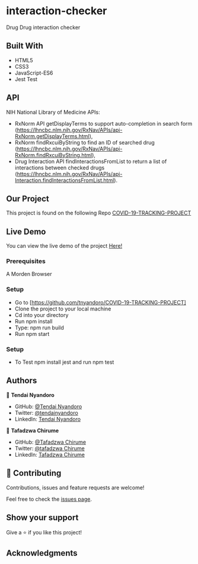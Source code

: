 # interaction-checker
Drug Drug interaction checker

## Built With

- HTML5
- CSS3
- JavaScript-ES6
- Jest Test

## API

NIH National Library of Medicine APIs:
- RxNorm API getDisplayTerms to support auto-completion in search form (https://lhncbc.nlm.nih.gov/RxNav/APIs/api-RxNorm.getDisplayTerms.html),
- RxNorm findRxcuiByString to find an ID of searched drug (https://lhncbc.nlm.nih.gov/RxNav/APIs/api-RxNorm.findRxcuiByString.html), 
- Drug Interaction API findInteractionsFromList to return a list of interactions between checked drugs (https://lhncbc.nlm.nih.gov/RxNav/APIs/api-Interaction.findInteractionsFromList.html).

## Our Project

This project is found on the following Repo [COVID-19-TRACKING-PROJECT](https://github.com/tnyandoro/COVID-19-TRACKING-PROJECT/)

## Live Demo

You can view the live demo of the project [Here!](https://614255540bbc8400e31a7e9a--jolly-tereshkova-efa063.netlify.app/)

### Prerequisites

A Morden Browser

### Setup
- Go to [https://github.com/tnyandoro/COVID-19-TRACKING-PROJECT]
- Clone the project to your local machine
- Cd into your directory
- Run npm install
- Type: npm run build
- Run npm start


### Setup
- To Test npm install jest and run npm test
## Authors

👤 **Tendai Nyandoro**

- GitHub: [@Tendai Nyandoro](https://github.com/tnyandoro)
- Twitter: [@tendainyandoro](https://twitter.com/tendainyandoro)
- LinkedIn: [Tendai Nyandoro](https://www.linkedin.com/in/tendai-nyandoro/)

👤 **Tafadzwa Chirume**

- GitHub: [@Tafadzwa Chirume](https://github.com/)
- Twitter: [@tafadzwa Chirume](https://twitter.com/)
- LinkedIn: [Tafadzwa Chirume](https://www.linkedin.com/in/)

## 🤝 Contributing

Contributions, issues and feature requests are welcome!

Feel free to check the [issues page](https://github.com/tnyandoro/restaurant-page-webpack/issues).

## Show your support

Give a ⭐️ if you like this project!

## Acknowledgments

